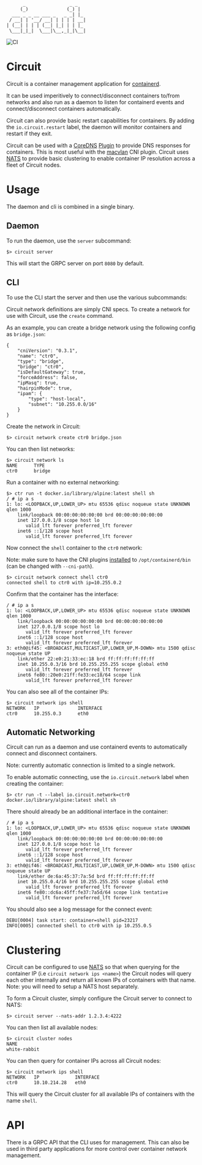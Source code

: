 ```
      _                _ _
     (_)              (_) |
  ___ _ _ __ ___ _   _ _| |_
 / __| | '__/ __| | | | | __|
| (__| | | | (__| |_| | | |_
 \___|_|_|  \___|\__,_|_|\__|

```

![CI](https://github.com/ehazlett/circuit/workflows/CI/badge.svg)

# Circuit
Circuit is a container management application for [containerd](https://github.com/containerd/containerd).

It can be used imperitively to connect/disconnect containers to/from networks and also run as a daemon to
listen for containerd events and connect/disconnect containers automatically.

Circuit can also provide basic restart capabilities for containers.  By adding the `io.circuit.restart` label,
the daemon will monitor containers and restart if they exit.

Circuit can be used with a [CoreDNS](https://coredns.io/) [Plugin](https://github.com/ehazlett/circuit-coredns)
to provide DNS responses for containers.  This is most useful with the [macvlan](https://github.com/containernetworking/plugins/tree/master/plugins/main/macvlan)
CNI plugin.  Circuit uses [NATS](https://nats.io/) to provide basic clustering to enable container IP resolution
across a fleet of Circuit nodes.

# Usage
The daemon and cli is combined in a single binary.

## Daemon
To run the daemon, use the `server` subcommand:

```
$> circuit server
```

This will start the GRPC server on port `8080` by default.

## CLI
To use the CLI start the server and then use the various subcommands:

Circuit network definitions are simply CNI specs.  To create a network for use with Circuit, use the `create` command.

As an example, you can create a bridge network using the following config as `bridge.json`:

```
{
    "cniVersion": "0.3.1",
    "name": "ctr0",
    "type": "bridge",
    "bridge": "ctr0",
    "isDefaultGateway": true,
    "forceAddress": false,
    "ipMasq": true,
    "hairpinMode": true,
    "ipam": {
        "type": "host-local",
        "subnet": "10.255.0.0/16"
    }
}
```

Create the network in Circuit:

```
$> circuit network create ctr0 bridge.json
```

You can then list networks:

```
$> circuit network ls
NAME      TYPE
ctr0      bridge
```

Run a container with no external networking:

```
$> ctr run -t docker.io/library/alpine:latest shell sh
/ # ip a s
1: lo: <LOOPBACK,UP,LOWER_UP> mtu 65536 qdisc noqueue state UNKNOWN qlen 1000
    link/loopback 00:00:00:00:00:00 brd 00:00:00:00:00:00
    inet 127.0.0.1/8 scope host lo
       valid_lft forever preferred_lft forever
    inet6 ::1/128 scope host
       valid_lft forever preferred_lft forever
```

Now connect the `shell` container to the `ctr0` network:

Note: make sure to have the CNI plugins [installed](https://github.com/containernetworking/plugins/releases) to `/opt/containerd/bin` (can be changed with `--cni-path`).

```
$> circuit network connect shell ctr0
connected shell to ctr0 with ip=10.255.0.2
```

Confirm that the container has the interface:

```
/ # ip a s
1: lo: <LOOPBACK,UP,LOWER_UP> mtu 65536 qdisc noqueue state UNKNOWN qlen 1000
    link/loopback 00:00:00:00:00:00 brd 00:00:00:00:00:00
    inet 127.0.0.1/8 scope host lo
       valid_lft forever preferred_lft forever
    inet6 ::1/128 scope host
       valid_lft forever preferred_lft forever
3: eth0@if45: <BROADCAST,MULTICAST,UP,LOWER_UP,M-DOWN> mtu 1500 qdisc noqueue state UP
    link/ether 22:e0:21:33:ec:18 brd ff:ff:ff:ff:ff:ff
    inet 10.255.0.3/16 brd 10.255.255.255 scope global eth0
       valid_lft forever preferred_lft forever
    inet6 fe80::20e0:21ff:fe33:ec18/64 scope link
       valid_lft forever preferred_lft forever
```

You can also see all of the container IPs:

```
$> circuit network ips shell
NETWORK   IP              INTERFACE
ctr0      10.255.0.3      eth0
```

## Automatic Networking
Circuit can run as a daemon and use containerd events to automatically connect and disconnect
containers.

Note: currently automatic connection is limited to a single network.

To enable automatic connecting, use the `io.circuit.network` label when creating the container:

```
$> ctr run -t --label io.circuit.network=ctr0 docker.io/library/alpine:latest shell sh
```

There should already be an additional interface in the container:

```
/ # ip a s
1: lo: <LOOPBACK,UP,LOWER_UP> mtu 65536 qdisc noqueue state UNKNOWN qlen 1000
    link/loopback 00:00:00:00:00:00 brd 00:00:00:00:00:00
    inet 127.0.0.1/8 scope host lo
       valid_lft forever preferred_lft forever
    inet6 ::1/128 scope host
       valid_lft forever preferred_lft forever
3: eth0@if46: <BROADCAST,MULTICAST,UP,LOWER_UP,M-DOWN> mtu 1500 qdisc noqueue state UP
    link/ether de:6a:45:37:7a:5d brd ff:ff:ff:ff:ff:ff
    inet 10.255.0.4/16 brd 10.255.255.255 scope global eth0
       valid_lft forever preferred_lft forever
    inet6 fe80::dc6a:45ff:fe37:7a5d/64 scope link tentative
       valid_lft forever preferred_lft forever
```

You should also see a log message for the connect event:
```
DEBU[0004] task start: container=shell pid=23217
INFO[0005] connected shell to ctr0 with ip 10.255.0.5
```

# Clustering
Circuit can be configured to use [NATS](https://nats.io/) so that when querying for the container IP
(i.e `circuit network ips <name>`) the Circuit nodes will query each other internally and return
all known IPs of containers with that name.  Note: you will need to setup a NATS host separately.

To form a Circuit cluster, simply configure the Circuit server to connect to NATS:

```
$> circuit server --nats-addr 1.2.3.4:4222
```

You can then list all available nodes:

```
$> circuit cluster nodes
NAME
white-rabbit
```

You can then query for container IPs across all Circuit nodes:

```
$> circuit network ips shell
NETWORK   IP             INTERFACE
ctr0      10.10.214.28   eth0
```

This will query the Circuit cluster for all available IPs of containers with the name `shell`.

# API
There is a GRPC API that the CLI uses for management.  This can also be used in third party applications for more control
over container network management.
